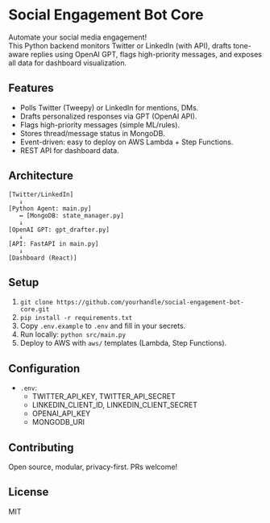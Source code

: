 # Social Engagement Bot Core

Automate your social media engagement!  
This Python backend monitors Twitter or LinkedIn (with API), drafts tone-aware replies using OpenAI GPT, flags high-priority messages, and exposes all data for dashboard visualization.

## Features

- Polls Twitter (Tweepy) or LinkedIn for mentions, DMs.
- Drafts personalized responses via GPT (OpenAI API).
- Flags high-priority messages (simple ML/rules).
- Stores thread/message status in MongoDB.
- Event-driven: easy to deploy on AWS Lambda + Step Functions.
- REST API for dashboard data.

## Architecture

```
[Twitter/LinkedIn] 
   ↓
[Python Agent: main.py]
   ↔ [MongoDB: state_manager.py]
   ↓
[OpenAI GPT: gpt_drafter.py]
   ↓
[API: FastAPI in main.py]
   ↓
[Dashboard (React)]
```

## Setup

1. `git clone https://github.com/yourhandle/social-engagement-bot-core.git`
2. `pip install -r requirements.txt`
3. Copy `.env.example` to `.env` and fill in your secrets.
4. Run locally: `python src/main.py`
5. Deploy to AWS with `aws/` templates (Lambda, Step Functions).

## Configuration

- `.env`:  
  - TWITTER_API_KEY, TWITTER_API_SECRET
  - LINKEDIN_CLIENT_ID, LINKEDIN_CLIENT_SECRET
  - OPENAI_API_KEY
  - MONGODB_URI

## Contributing

Open source, modular, privacy-first. PRs welcome!

## License

MIT
